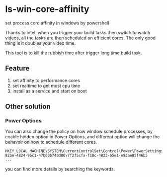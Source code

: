 # ls-win-core-affinity
set process core affinity in windows by powershell

Thanks to intel, when you trigger your build tasks then switch to watch videos, all the tasks are then scheduled on efficient cores. The only good thing is it doubles your video time.

This tool is to kill the rubbish time after trigger long time build task.

## Feature
1. set affinity to performance cores
2. set realtime to get most cpu time
3. install as a service and start on boot


## Other solution
### Power Options
You can also change the policy on how window schedule processes, by enable hidden option in Power Options, and different option will change the behavoir on how to schedule different cores.
```
HKEY_LOCAL_MACHINE\SYSTEM\CurrentControlSet\Control\Power\PowerSettings\54533251-82be-4824-96c1-47b60b740d00\7f2f5cfa-f10c-4823-b5e1-e93ae85f46b5
...
```
you can find more details by searching the keywords.
